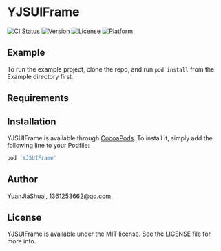 # YJSUIFrame

[![CI Status](https://img.shields.io/travis/YuanJiaShuai/YJSUIFrame.svg?style=flat)](https://travis-ci.org/YuanJiaShuai/YJSUIFrame)
[![Version](https://img.shields.io/cocoapods/v/YJSUIFrame.svg?style=flat)](https://cocoapods.org/pods/YJSUIFrame)
[![License](https://img.shields.io/cocoapods/l/YJSUIFrame.svg?style=flat)](https://cocoapods.org/pods/YJSUIFrame)
[![Platform](https://img.shields.io/cocoapods/p/YJSUIFrame.svg?style=flat)](https://cocoapods.org/pods/YJSUIFrame)

## Example

To run the example project, clone the repo, and run `pod install` from the Example directory first.

## Requirements

## Installation

YJSUIFrame is available through [CocoaPods](https://cocoapods.org). To install
it, simply add the following line to your Podfile:

```ruby
pod 'YJSUIFrame'
```

## Author

YuanJiaShuai, 1361253662@qq.com

## License

YJSUIFrame is available under the MIT license. See the LICENSE file for more info.
